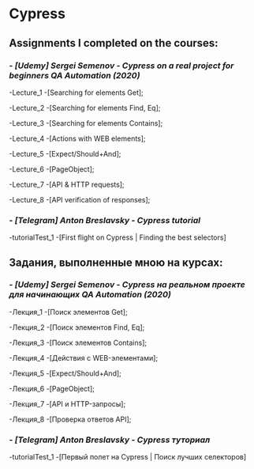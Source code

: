 # Cypress
## **Assignments I completed on the courses:** 
### - ***[Udemy] Sergei Semenov - Cypress on a real project for beginners QA Automation (2020)***

  -Lecture_1 -[Searching for elements Get];
  
  -Lecture_2 -[Searching for elements Find, Eq];
  
  -Lecture_3 -[Searching for elements Contains];
  
  -Lecture_4 -[Actions with WEB elements];
  
  -Lecture_5 -[Expect/Should+And];
  
  -Lecture_6 -[PageObject];
  
  -Lecture_7 -[API & HTTP requests];
  
  -Lecture_8 -[API verification of responses];
  
  
  
  
### - ***[Telegram] Anton Breslavsky - Cypress tutorial***  

  -tutorialTest_1 -[First flight on Cypress | Finding the best selectors]
  
  

## **Задания, выполненные мною на курсах:**
### - ***[Udemy] Sergei Semenov - Cypress на реальном проекте для начинающих QA Automation (2020)***

  -Лекция_1 -[Поиск элементов Get];

  -Лекция_2 -[Поиск элементов Find, Eq];
  
  -Лекция_3 -[Поиск элементов Contains];
  
  -Лекция_4 -[Действия с WEB-элементами];
  
  -Лекция_5 -[Expect/Should+And];
  
  -Лекция_6 -[PageObject];
  
  -Лекция_7 -[API и HTTP-запросы];
  
  -Лекция_8 -[Проверка ответов API];
  
### - ***[Telegram] Anton Breslavsky - Cypress туториал***

  -tutorialTest_1 -[Первый полет на Cypress | Поиск лучших селекторов]
